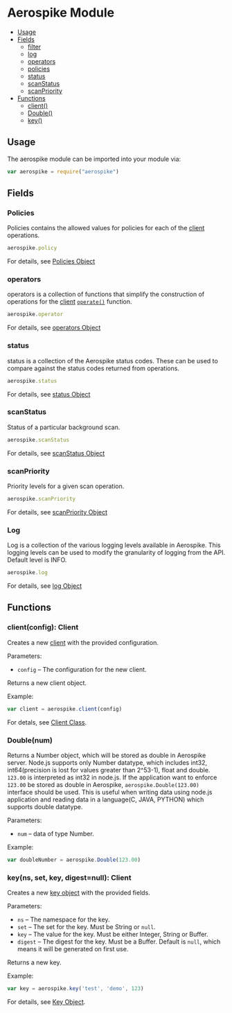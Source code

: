 # Aerospike Module

- [Usage](#usage)
- [Fields](#fields)
    - [filter](#filter)
    - [log](#log)
    - [operators](#operators)
    - [policies](#Policies)
    - [status](#status)
    - [scanStatus](#scanStatus)
    - [scanPriority](#scanPriority)
- [Functions](#functions)
    - [client()](#client)
    - [Double()](#Double)
    - [key()](#key)


<a name="usage"></a>
## Usage

The aerospike module can be imported into your module via:

```js
var aerospike = require("aerospike")
```



<a name="fields"></a>
## Fields

<!--
################################################################################
Policies
################################################################################
-->
<a name="Policies"></a>

### Policies

Policies contains the allowed values for policies for each of the [client](client.md) operations.

```js
aerospike.policy
```

For details, see [Policies Object](policies.md)


<!--
################################################################################
operators
################################################################################
-->
<a name="operators"></a>

### operators

operators is a collection of functions that simplify the construction of operations for the [client](client.md) [`operate()`](client.md#operate) function.

```js
aerospike.operator
```

For details, see [operators Object](operators.md)

<!--
################################################################################
status
################################################################################
-->
<a name="status"></a>

### status

status is a collection of the Aerospike status codes. These can be used to compare against the status codes returned from operations.

```js
aerospike.status
```

For details, see [status Object](status.md)

<!--
################################################################################
scanStatus
################################################################################
-->
<a name="scanStatus"></a>

### scanStatus

Status of a particular background scan.

```js
aerospike.scanStatus
```

For details, see [scanStatus Object](scanproperties.md#scanStatus)

<!--
################################################################################
scanPriority
################################################################################
-->
<a name="scanPriority"></a>

### scanPriority

Priority levels for a given scan operation.

```js
aerospike.scanPriority
```

For details, see [scanPriority Object](scanproperties.md#scanPriority)

<!--
################################################################################
Log
################################################################################
-->
<a name="Log"></a>

### Log

Log is a collection of the various logging levels available in Aerospike. This logging levels can be used to modify the granularity of logging from the API.
Default level is INFO.

```js
aerospike.log
```

For details, see [log Object](log.md)

<a name="functions"></a>
## Functions

<!--
################################################################################
client
################################################################################
-->
<a name="client"></a>

### client(config): Client

Creates a new [client](client.md) with the provided configuration.

Parameters:

- `config` – The configuration for the new client.

Returns a new client object.

Example:

```js
var client = aerospike.client(config)
```

For detals, see [Client Class](client.md).


<!--
################################################################################
Double
################################################################################
-->
<a name="Double"></a>

### Double(num) 

Returns a Number object, which will be stored as double in Aerospike server.
Node.js supports only Number datatype, which includes int32, int64(precision is lost for values greater than 2^53-1), 
float and double. `123.00` is interpreted as int32 in node.js. If the application want to enforce `123.00` be stored 
as double in Aerospike, `aerospike.Double(123.00)` interface should be used. This is useful when writing data using node.js 
application and reading data in a language(C, JAVA, PYTHON)  which supports double datatype. 

Parameters:

- `num` – data of type Number.


Example:

```js
var doubleNumber = aerospike.Double(123.00)
```

<!--
################################################################################
key
################################################################################
-->
<a name="key"></a>

### key(ns, set, key, digest=null): Client

Creates a new [key object](datamodel.md#key) with the provided fields.

Parameters:

- `ns` – The namespace for the key.
- `set` – The set for the key. Must be String or `null`.
- `key` – The value for the key. Must be either Integer, String or Buffer.
- `digest` – The digest for the key. Must be a Buffer. Default is `null`, which means it will be generated on first use.

Returns a new key.

Example:

```js
var key = aerospike.key('test', 'demo', 123)
```

For details, see [Key Object](datamodel.md#key).

